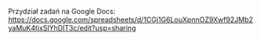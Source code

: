 ﻿Przydział zadań na Google Docs: https://docs.google.com/spreadsheets/d/1CGj1G6LouXpnnOZ9Xwf92JMb2yaMuK4tjxSlYhDlT3c/edit?usp=sharing
